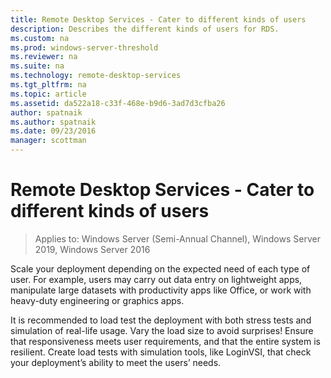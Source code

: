 ```yaml
---
title: Remote Desktop Services - Cater to different kinds of users
description: Describes the different kinds of users for RDS.
ms.custom: na
ms.prod: windows-server-threshold
ms.reviewer: na
ms.suite: na
ms.technology: remote-desktop-services
ms.tgt_pltfrm: na
ms.topic: article
ms.assetid: da522a18-c33f-468e-b9d6-3ad7d3cfba26
author: spatnaik
ms.author: spatnaik
ms.date: 09/23/2016
manager: scottman
---
```

# Remote Desktop Services - Cater to different kinds of users

>Applies to: Windows Server (Semi-Annual Channel), Windows Server 2019, Windows Server 2016

Scale your deployment depending on the expected need of each type of user.
For example, users may carry out data entry on lightweight apps, manipulate large datasets with productivity apps like Office, or work with heavy-duty engineering or graphics apps.

It is recommended to load test the deployment with both stress tests and simulation of real-life usage. Vary the load size to avoid surprises! Ensure that responsiveness meets user requirements, and that the entire system is resilient. Create load tests with simulation tools, like LoginVSI, that check your deployment’s ability to meet the users’ needs. 
